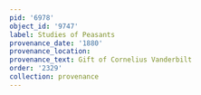 ```yaml
---
pid: '6978'
object_id: '9747'
label: Studies of Peasants
provenance_date: '1880'
provenance_location:
provenance_text: Gift of Cornelius Vanderbilt
order: '2329'
collection: provenance
---
```

